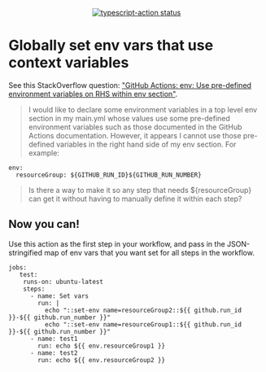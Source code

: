 <p align="center">
  <a href="https://github.com//jwulf/add-env-vars-action/actions"><img alt="typescript-action status" src="https://github.com//jwulf/add-env-vars-action/workflows/build-test/badge.svg"></a>
</p>

# Globally set env vars that use context variables

See this StackOverflow question: ["GitHub Actions: env: Use pre-defined environment variables on RHS within env section"](https://stackoverflow.com/questions/60347162/github-actions-env-use-pre-defined-environment-variables-on-rhs-within-env-secA).

> I would like to declare some environment variables in a top level env section in my main.yml whose values use some pre-defined environment variables such as those documented in the GitHub Actions documentation. However, it appears I cannot use those pre-defined variables in the right hand side of my env section. For example:

```
env:
  resourceGroup: ${GITHUB_RUN_ID}${GITHUB_RUN_NUMBER}
```
> Is there a way to make it so any step that needs ${resourceGroup} can get it without having to manually define it within each step?

## Now you can!

Use this action as the first step in your workflow, and pass in the JSON-stringified map of env vars that you want set for all steps in the workflow.

```
jobs:
   test: 
    runs-on: ubuntu-latest
    steps:
      - name: Set vars
        run: |
          echo "::set-env name=resourceGroup2::${{ github.run_id }}-${{ github.run_number }}"
          echo "::set-env name=resourceGroup1::${{ github.run_id }}-${{ github.run_number }}"
      - name: test1
        run: echo ${{ env.resourceGroup1 }}
      - name: test2
        run: echo ${{ env.resourceGroup2 }}
```